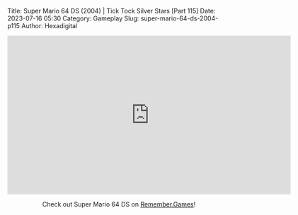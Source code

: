 Title: Super Mario 64 DS (2004) | Tick Tock Silver Stars [Part 115]
Date: 2023-07-16 05:30
Category: Gameplay
Slug: super-mario-64-ds-2004-p115
Author: Hexadigital

<center><iframe src="https://www.youtube.com/embed/iPLGpIbh2_8?feature=oembed" allow="accelerometer; autoplay; encrypted-media; gyroscope; picture-in-picture" width="640" height="360" frameborder="0"></iframe>

Check out Super Mario 64 DS on [Remember.Games](https://remember.games/game/2250/super-mario-64-ds/)!</center>